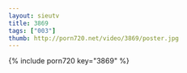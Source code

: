 ```yaml
--- 
layout: sieutv
title: 3869
tags: ["003"]
thumb: http://porn720.net/video/3869/poster.jpg
---
```

{% include porn720 key="3869" %} 

